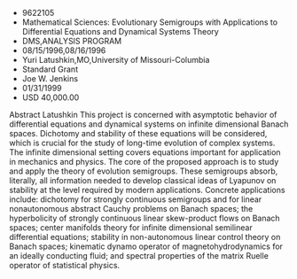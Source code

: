 
* 9622105
* Mathematical Sciences: Evolutionary Semigroups with Applications to Differential Equations and Dynamical Systems Theory
* DMS,ANALYSIS PROGRAM
* 08/15/1996,08/16/1996
* Yuri Latushkin,MO,University of Missouri-Columbia
* Standard Grant
* Joe W. Jenkins
* 01/31/1999
* USD 40,000.00

Abstract Latushkin This project is concerned with asymptotic behavior of
differential equations and dynamical systems on infinite dimensional Banach
spaces. Dichotomy and stability of these equations will be considered, which is
crucial for the study of long-time evolution of complex systems. The infinite
dimensional setting covers equations important for application in mechanics and
physics. The core of the proposed approach is to study and apply the theory of
evolution semigroups. These semigroups absorb, literally, all information needed
to develop classical ideas of Lyapunov on stability at the level required by
modern applications. Concrete applications include: dichotomy for strongly
continuous semigroups and for linear nonautonomous abstract Cauchy problems on
Banach spaces; the hyperbolicity of strongly continuous linear skew-product
flows on Banach spaces; center manifolds theory for infinite dimensional
semilinear differential equations; stability in non-autonomous linear control
theory on Banach spaces; kinematic dynamo operator of magnetohydrodynamics for
an ideally conducting fluid; and spectral properties of the matrix Ruelle
operator of statistical physics.
